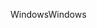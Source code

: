 <span data-ttu-id="311c1-101">Windows</span><span class="sxs-lookup"><span data-stu-id="311c1-101">Windows</span></span>